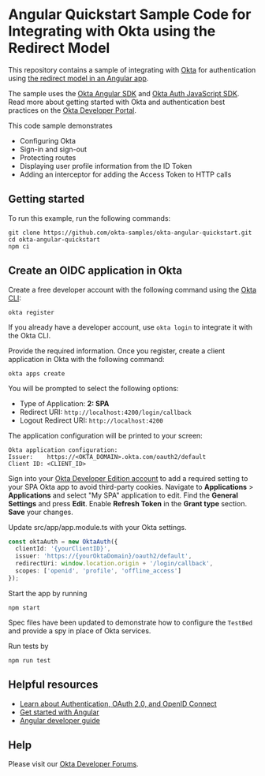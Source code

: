 # Angular Quickstart Sample Code for Integrating with Okta using the Redirect Model

This repository contains a sample of integrating with [Okta](https://www.okta.com/) for authentication using [the redirect model in an Angular app](https://developer.okta.com/docs/guides/sign-into-spa/angular/main/).

The sample uses the [Okta Angular SDK](https://github.com/okta/okta-angular) and [Okta Auth JavaScript SDK](https://github.com/okta/okta-auth-js). Read more about getting started with Okta and authentication best practices on the [Okta Developer Portal](https://developer.okta.com).

This code sample demonstrates
* Configuring Okta
* Sign-in and sign-out
* Protecting routes
* Displaying user profile information from the ID Token
* Adding an interceptor for adding the Access Token to HTTP calls

## Getting started

To run this example, run the following commands:

```shell
git clone https://github.com/okta-samples/okta-angular-quickstart.git
cd okta-angular-quickstart
npm ci
```

## Create an OIDC application in Okta

Create a free developer account with the following command using the [Okta CLI](https://cli.okta.com/):

```shell
okta register
```

If you already have a developer account, use `okta login` to integrate it with the Okta CLI.

Provide the required information. Once you register, create a client application in Okta with the following command:

```shell
okta apps create
```

You will be prompted to select the following options:
* Type of Application: **2: SPA**
* Redirect URI: `http://localhost:4200/login/callback`
* Logout Redirect URI: `http://localhost:4200`

The application configuration will be printed to your screen:

```
Okta application configuration:
Issuer:    https://<OKTA_DOMAIN>.okta.com/oauth2/default
Client ID: <CLIENT_ID>
```

Sign into your [Okta Developer Edition account](https://developer.okta.com/login/) to add a required setting to your SPA Okta app to avoid third-party cookies. Navigate to **Applications** > **Applications** and select "My SPA" application to edit. Find the **General Settings** and press **Edit**. Enable **Refresh Token** in the **Grant type** section. **Save** your changes.

Update src/app/app.module.ts with your Okta settings.

```ts
const oktaAuth = new OktaAuth({
  clientId: '{yourClientID}',
  issuer: 'https://{yourOktaDomain}/oauth2/default',
  redirectUri: window.location.origin + '/login/callback',
  scopes: ['openid', 'profile', 'offline_access']
});
```

Start the app by running

```shell
npm start
```

Spec files have been updated to demonstrate how to configure the `TestBed` and provide a spy in place of Okta services.

Run tests by

```shell
npm run test
```

## Helpful resources
* [Learn about Authentication, OAuth 2.0, and OpenID Connect](https://developer.okta.com/docs/concepts/)
* [Get started with Angular](https://angular.io/start)
* [Angular developer guide](https://angular.io/guide/developer-guide-overview)

## Help

Please visit our [Okta Developer Forums](https://devforum.okta.com/).
